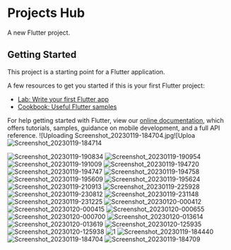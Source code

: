 # Projects Hub

A new Flutter project.

## Getting Started

This project is a starting point for a Flutter application.

A few resources to get you started if this is your first Flutter project:

- [Lab: Write your first Flutter app](https://flutter.dev/docs/get-started/codelab)
- [Cookbook: Useful Flutter samples](https://flutter.dev/docs/cookbook)

For help getting started with Flutter, view our
[online documentation](https://flutter.dev/docs), which offers tutorials,
samples, guidance on mobile development, and a full API reference.
![Uploading Screenshot_20230119-184704.jpg![Uploa![Screenshot_20230119-184714](https://user-images.githubusercontent.com/54281955/224265255-9cb240e4-bf7f-4168-a3fe-34d3bd4c3adf.jpg)

![Screenshot_20230119-190834](https://user-images.githubusercontent.com/54281955/224265259-c706e826-2ac1-4150-9e09-687e095ce705.jpg)
![Screenshot_20230119-190954](https://user-images.githubusercontent.com/54281955/224265266-ded81033-c401-4692-bbac-c5cf3058e425.jpg)
![Screenshot_20230119-191009](https://user-images.githubusercontent.com/54281955/224265267-bb6f6cef-8bbc-48cc-ad81-b00c459855ee.jpg)
![Screenshot_20230119-194720](https://user-images.githubusercontent.com/54281955/224265271-a5cccbc0-7c53-4f90-96b2-a81905bc8928.jpg)
![Screenshot_20230119-194747](https://user-images.githubusercontent.com/54281955/224265276-4f071178-ba22-4b42-b2c0-c98c9bb13740.jpg)
![Screenshot_20230119-194758](https://user-images.githubusercontent.com/54281955/224265281-61f71eaf-7e22-4c95-a375-314d0987e97f.jpg)
![Screenshot_20230119-195609](https://user-images.githubusercontent.com/54281955/224265285-df9409cc-20ef-4059-9390-783b01b5a600.jpg)
![Screenshot_20230119-195624](https://user-images.githubusercontent.com/54281955/224265297-1b7b9f72-5fbf-420e-9ce9-f8f7ce5d301d.jpg)
![Screenshot_20230119-210913](https://user-images.githubusercontent.com/54281955/224265304-c2d83219-a321-4f53-9983-5753a5694496.jpg)
![Screenshot_20230119-225928](https://user-images.githubusercontent.com/54281955/224265308-f977af9d-b71e-460c-91ca-3cc3e4c3e19b.jpg)
![Screenshot_20230119-230812](https://user-images.githubusercontent.com/54281955/224265311-38018ea7-e404-4d48-ad28-831d1f39c8c4.jpg)
![Screenshot_20230119-231148](https://user-images.githubusercontent.com/54281955/224265320-cb825576-3f4a-4a03-a37e-bc69263610d5.jpg)
![Screenshot_20230119-231225](https://user-images.githubusercontent.com/54281955/224265328-67d6bca2-ea22-4e59-9059-f07261d84d29.jpg)
![Screenshot_20230120-000412](https://user-images.githubusercontent.com/54281955/224265332-5fda5254-8640-4934-888e-38d9583e2194.jpg)
![Screenshot_20230120-000415](https://user-images.githubusercontent.com/54281955/224265336-67eb8387-a362-468e-ac27-a3b6c54997c4.jpg)
![Screenshot_20230120-000655](https://user-images.githubusercontent.com/54281955/224265338-78676ea7-16cd-4a7b-aaa1-a73d279edaf2.jpg)
![Screenshot_20230120-000700](https://user-images.githubusercontent.com/54281955/224265344-771fd6c5-e347-4995-856e-a6e92a84b3d2.jpg)
![Screenshot_20230120-013614](https://user-images.githubusercontent.com/54281955/224265350-3a88e6b0-2f8c-4660-978b-216440684004.jpg)
![Screenshot_20230120-013619](https://user-images.githubusercontent.com/54281955/224265357-9d901ab5-809b-44d1-a64a-816eaf25a84e.jpg)
![Screenshot_20230120-125935](https://user-images.githubusercontent.com/54281955/224265365-bb3a043c-fe0c-46fd-bc97-d15ec55102c5.jpg)
![Screenshot_20230120-125938](https://user-images.githubusercontent.com/54281955/224265373-bb6610a6-a36c-451a-8079-1233db03c53b.jpg)
![1](https://user-images.githubusercontent.com/54281955/224265918-88faea4c-7ead-4fd0-a066-429a3e56328e.jpg)
![Screenshot_20230119-184440](https://user-images.githubusercontent.com/54281955/224265921-03ad9820-8bfc-4890-922b-5e1fb097034c.jpg)
![Screenshot_20230119-184704](https://user-images.githubusercontent.com/54281955/224265932-b221b0d5-3012-4d88-86f0-6a82b18ad7c3.jpg)
![Screenshot_20230119-184709](https://user-images.githubusercontent.com/54281955/224265942-a35ca442-6577-49b2-9177-5c620a635ce3.jpg)

